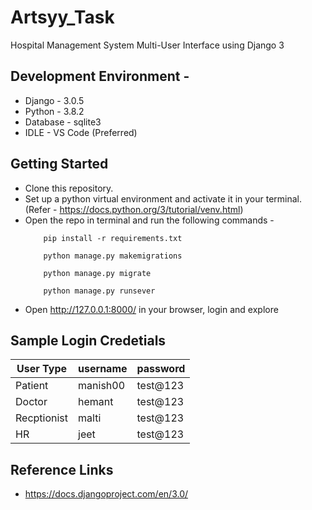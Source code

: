 # Artsyy_Task
Hospital Management System Multi-User Interface using Django 3 

## Development Environment - 
* Django - 3.0.5 
* Python - 3.8.2
* Database - sqlite3
* IDLE - VS Code (Preferred)

## Getting Started
* Clone this repository.
* Set up a python virtual environment and activate it in your terminal. (Refer - <a>https://docs.python.org/3/tutorial/venv.html</a>)
* Open the repo in terminal and run the following commands - 
    ~~~ 
        pip install -r requirements.txt
    ~~~
    ~~~ 
        python manage.py makemigrations
    ~~~ 
    ~~~ 
        python manage.py migrate
    ~~~
    ~~~ 
        python manage.py runsever
    ~~~
* Open http://127.0.0.1:8000/ in your browser, login and explore 

## Sample Login Credetials
 <table>
    <thead>
    <th>User Type</th>
    <th>username</th>
    <th>password</th>
    </thead>
    <tr>
    <td>Patient</td>
    <td>manish00</td>
    <td>test@123</td>
    </tr>
    <tr>
    <td>Doctor</td>
    <td>hemant</td>
    <td>test@123</td>
    </tr>
    <tr>
    <td>Recptionist</td>
    <td>malti</td>
    <td>test@123</td>
    </tr>
    <tr>
    <td>HR</td>
    <td>jeet</td>
    <td>test@123</td>
    </tr>
 </table>
 
## Reference Links
* https://docs.djangoproject.com/en/3.0/
